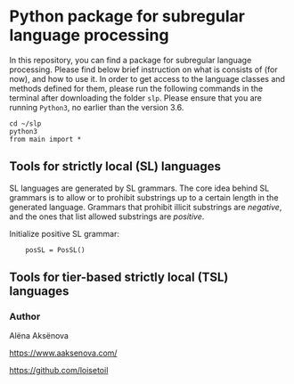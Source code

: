 # Python package for subregular language processing

In this repository, you can find a package for subregular language processing.
Please find below brief instruction on what is consists of (for now), and how to use it.
In order to get access to the language classes and methods defined for them, please run the following commands in the terminal after downloading the folder `slp`.
Please ensure that you are running `Python3`, no earlier than the version 3.6.

```python3
cd ~/slp
python3
from main import *
```

## Tools for strictly local (SL) languages
SL languages are generated by SL grammars.
The core idea behind SL grammars is to allow or to prohibit substrings up to a certain length in the generated language.
Grammars that prohibit illicit substrings are *negative*, and the ones that list allowed substrings are *positive*.

Initialize positive SL grammar:

```python3
    posSL = PosSL()
```

## Tools for tier-based strictly local (TSL) languages 

### Author
Alëna Aksënova

https://www.aaksenova.com/

https://github.com/loisetoil
